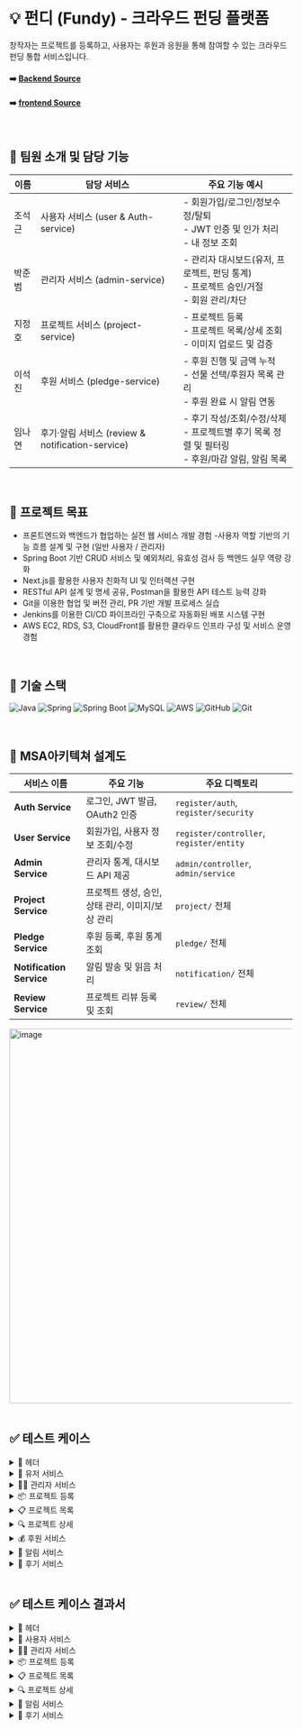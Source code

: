 # 💡 펀디 (Fundy) - 크라우드 펀딩 플랫폼
창작자는 프로젝트를 등록하고,
사용자는 후원과 응원을 통해 참여할 수 있는
크라우드 펀딩 통합 서비스입니다.
#### ➡️ [Backend Source](https://github.com/backend20250319/BE09-4th-3team-BE)
#### ➡️ [frontend Source](https://github.com/backend20250319/BE09-4th-3team-FE)

<br/>

## 👥 팀원 소개 및 담당 기능

| 이름   | 담당 서비스                            | 주요 기능 예시                                                                 |
|--------|-----------------------------------------|----------------------------------------------------------------------------------|
| 조석근 | 사용자 서비스 (user & Auth-service)     | - 회원가입/로그인/정보수정/탈퇴<br/>- JWT 인증 및 인가 처리<br/>- 내 정보 조회 |
| 박준범 | 관리자 서비스 (admin-service)          | - 관리자 대시보드(유저, 프로젝트, 펀딩 통계)<br/>- 프로젝트 승인/거절<br/>- 회원 관리/차단 |
| 지정호 | 프로젝트 서비스 (project-service)      | - 프로젝트 등록<br/>- 프로젝트 목록/상세 조회<br/>- 이미지 업로드 및 검증 |
| 이석진 | 후원 서비스 (pledge-service)          | - 후원 진행 및 금액 누적<br/>- 선물 선택/후원자 목록 관리<br/>- 후원 완료 시 알림 연동 |
| 임나연 | 후기·알림 서비스 (review & notification-service) | - 후기 작성/조회/수정/삭제<br/>- 프로젝트별 후기 목록 정렬 및 필터링<br/>- 후원/마감 알림, 알림 목록 |

<br/>

## 🎯 프로젝트 목표
- 프론트엔드와 백엔드가 협업하는 실전 웹 서비스 개발 경험
-사용자 역할 기반의 기능 흐름 설계 및 구현 (일반 사용자 / 관리자)
- Spring Boot 기반 CRUD 서비스 및 예외처리, 유효성 검사 등 백엔드 실무 역량 강화
- Next.js를 활용한 사용자 친화적 UI 및 인터랙션 구현
- RESTful API 설계 및 명세 공유, Postman을 활용한 API 테스트 능력 강화
- Git을 이용한 협업 및 버전 관리, PR 기반 개발 프로세스 실습
- Jenkins를 이용한 CI/CD 파이프라인 구축으로 자동화된 배포 시스템 구현
- AWS EC2, RDS, S3, CloudFront를 활용한 클라우드 인프라 구성 및 서비스 운영 경험
<br/>


## 🚀 기술 스택

![Java](https://img.shields.io/badge/Java-007396?style=for-the-badge&logo=java&logoColor=white)
![Spring](https://img.shields.io/badge/Spring-6DB33F?style=for-the-badge&logo=spring&logoColor=white)
![Spring Boot](https://img.shields.io/badge/SpringBoot-6DB33F?style=for-the-badge&logo=springboot&logoColor=white)
![MySQL](https://img.shields.io/badge/MySQL-4479A1?style=for-the-badge&logo=mysql&logoColor=white)
![AWS](https://img.shields.io/badge/AWS-232F3E?style=for-the-badge&logo=amazonaws&logoColor=white)
![GitHub](https://img.shields.io/badge/GitHub-181717?style=for-the-badge&logo=github&logoColor=white)
![Git](https://img.shields.io/badge/Git-F05032?style=for-the-badge&logo=git&logoColor=white)

<br/>

## 📐 MSA아키텍쳐 설계도
| 서비스 이름 | 주요 기능 | 주요 디렉토리 |
| --- | --- | --- |
| **Auth Service** | 로그인, JWT 발급, OAuth2 인증 | `register/auth`, `register/security` |
| **User Service** | 회원가입, 사용자 정보 조회/수정 | `register/controller`, `register/entity` |
| **Admin Service** | 관리자 통계, 대시보드 API 제공 | `admin/controller`, `admin/service` |
| **Project Service** | 프로젝트 생성, 승인, 상태 관리, 이미지/보상 관리 | `project/` 전체 |
| **Pledge Service** | 후원 등록, 후원 통계 조회 | `pledge/` 전체 |
| **Notification Service** | 알림 발송 및 읽음 처리 | `notification/` 전체 |
| **Review Service** | 프로젝트 리뷰 등록 및 조회 | `review/` 전체 |

<img width="2047" height="665" alt="image" src="https://github.com/user-attachments/assets/aeded46b-f704-4fb7-88e0-327cfd7254ce" />

<br/>
<br/>

## ✅ 테스트 케이스

<details>
<summary>📎 헤더</summary>

테스트 ID | 기능 | 목적 | 우선순위  
--- | --- | --- | ---  
TC-PR-001 | 검색 기능 | 프로젝트의 이름을 검색 | 높음  
TC-NT-001 | 종 아이콘 클릭 시 알림 페이지로 이동 | 드롭다운 없이 /notification 페이지로 이동 확인 | 높음  
TC-NT-002 | 읽지 않은 알림 수 뱃지 표시 | 종 아이콘에 빨간 뱃지 정상 표시 여부 확인 | 중간  

</details>

<details>
  <summary>👤 유저 서비스</summary>
  
 | **테스트 ID** | **기능** | **목적** | **우선순위** |
| --- | --- | --- | --- |
| TC-US-001 | 회원가입 | 유효한 정보로 회원가입 가능 여부 검증 | 높음 |
| TC-US-002 | 로그인 | 중복 이메일로 회원가입 시 오류 반환 확인 | 높음 |
| TC-US-003 | 로그인 | 올바른 이메일/비밀번호로 로그인 가능 여부 검증 | 높음 |
| TC-US-004 | 로그인 | 잘못된 비밀번호 입력 시 로그인 실패 검증 | 높음 |
| TC-US-005 | 토큰 인증 | JWT로 사용자 정보(내 정보) 정상 조회 검증 | 높음 |
| TC-US-006 | 토큰 인증 | 만료된 JWT 사용 시 401 오류 반환 검증 | 높음 |
| TC-US-007 | 회원정보 수정 | 닉네임/연락처 수정 기능 정상 동작 검증 | 높음 |
| TC-US-008 | 회원 탈퇴 | 회원이 정상적으로 탈퇴되고, 재로그인 불가 검증 | 높음 |
</details>

<details>
<summary>🧑‍💼 관리자 서비스</summary>

테스트 ID | 기능 | 목적 | 우선순위  
--- | --- | --- | ---  
TC-AD-001 | 관리자 아이콘 노출 | 로그인한 사용자의 ROLE_TYPE이 ADMIN일 경우, 헤더에 관리자 페이지로 이동하는 아이콘 표시 | 높음  
TC-AD-002 | 대시보드 요약 카드 | 전체 프로젝트 수, 전체 유저 수, 총 펀딩 금액, 전체 후원자 수를 백엔드에서 가져와 카드 형태로 표시 | 중간  
TC-AD-003 | 프로젝트 상태 분포 | 프로젝트 상태별(WAITING_PROGRESS, APPROVED 등)로 파이차트 표시 | 중간  
TC-AD-004 | 일별 펀딩 그래프 | 날짜별 총 펀딩 금액을 라인차트로 시각화 | 중간  
TC-AD-005 | 프로젝트 관리 카드 및 목록 | 전체, 대기중, 승인됨, 거절됨 프로젝트 수 카드로 표시 + 하단에는 프로젝트 목록 (페이징 적용) | 높음  
TC-AD-006 | 프로젝트 상세 보기 | 프로젝트 목록에서 상세 보기 버튼 클릭 시 상세 페이지로 이동 | 중간  
TC-AD-007 | 프로젝트 승인/거절 기능 | 신청된 프로젝트 상태는 기본 WAITING_PROGRESS, 관리자가 승인 또는 거절 가능 | 높음  
TC-AD-008 | 회원 관리 | 관리자 제외 유저 목록 조회 + 유저 상세 보기(눈 아이콘), 벤/벤 해제 가능 | 높음  
TC-AD-009 | 펀딩 관리 | 전체 펀딩 정보 카드 + 검색(후원자, 프로젝트명) + 상세 보기 | 높음  
TC-AD-010 | 리뷰 관리 | 종료된 프로젝트의 리뷰 확인 + 평점 평균 계산 후 별점으로 표시 | 높음  

</details>

<details>
<summary>📦 프로젝트 등록</summary>

테스트 ID | 기능 | 목적 | 우선순위  
--- | --- | --- | ---  
TC-PU-001 | 프로젝트 정상 등록 | 필수 입력값 입력 시 정상 등록 여부 확인 | 높음  
TC-PU-002 | 필수 항목 누락 | 입력값 누락 시 등록 불가 여부 확인 | 높음  
TC-PU-003 | 목표 금액 음수 입력 | 음수 입력 시 등록 차단 확인 | 낮음  
TC-PU-004 | 마감일 유효성 검사 | 마감일이 시작일보다 빠를 경우 오류 확인 | 중간  
TC-PU-005 | 썸네일 이미지 업로드 | 이미지 업로드 정상 동작 확인 | 높음  
TC-PU-006 | 비로그인 접근 제한 | 비로그인 상태에서 접근 시 로그인 페이지로 이동 확인 | 높음  
TC-PU-007 | 등록 후 상세 페이지 이동 | 등록 완료 시 상세 혹은 목록 페이지로 이동 확인 | 중간  

</details>

<details>
<summary>📋 프로젝트 목록</summary>

테스트 ID | 기능 | 목적 | 우선순위  
--- | --- | --- | ---  
TC-PL-001 | 목록 페이지 이동 | 프로젝트 목록 URL 정상 렌더링 확인 | 높음  
TC-PL-002 | 전체 프로젝트 조회 | 전체 프로젝트가 정상 출력되는지 확인 | 높음  
TC-PL-003 | 페이지네이션 기능 | 다수 페이지 시 페이지 이동 동작 확인 | 높음  
TC-PL-004 | 프로젝트 정보 표시 | 각 프로젝트 정보가 정확히 표시되는지 확인 | 높음  
TC-PL-005 | 프로젝트 썸네일 출력 | 썸네일 이미지가 목록에 정상 출력되는지 확인 | 높음  
TC-PL-006 | 프로젝트 총 개수 출력 | 전체 프로젝트 수가 정확히 표시되는지 확인 | 중간  
TC-PL-007 | 페이지 위로 이동 | 페이지 상단으로 스크롤 이동 확인 | 중간  

</details>

<details>
<summary>🔍 프로젝트 상세</summary>

테스트 ID | 기능 | 목적 | 우선순위  
--- | --- | --- | ---  
TC-PD-001 | 상세 페이지 이동 | 상세 페이지 접속 시 렌더링 정상 확인 | 높음  
TC-PD-002 | 프로젝트 정보 표시 | 썸네일, 제목, 마감일 등 정보 표시 확인 | 높음  
TC-PD-003 | UI 조건부 렌더링 | 시작일이 미래일 경우 '공개예정' 표시 확인 | 중간  
TC-PD-004 | 프로젝트 설명 출력 | 등록된 설명 내용이 정상 출력되는지 확인 | 높음  
TC-PD-005 | 프로젝트 선물 구성 출력 | 등록된 선물 정보가 올바르게 출력되는지 확인 | 높음  
TC-PD-006 | 선물 선택 시 수량 증가 | 선물 클릭 시 수량 증가 및 버튼 표시 확인 | 높음  
TC-PD-007 | 결제페이지 이동 | 후원하기 클릭 시 결제 페이지로 이동 확인 | 높음  
TC-PD-008 | 페이지 위로 이동 | 페이지 상단으로 스크롤 이동 확인 | 중간  

</details>

<details>
<summary>💰 후원 서비스</summary>

테스트 ID | 기능 | 목적 | 우선순위  
--- | --- | --- | ---  
TC-PL-001 | 후원 페이지 접근 | 로그인한 사용자가 프로젝트 후원 페이지에 접근 가능한지 확인 | 높음  
TC-PL-002 | 비로그인 후원 시도 | 비로그인 사용자가 후원 시도 시 로그인 요구되는지 확인 | 높음  
TC-PL-003 | 선물 선택 및 수량 조정 | 선물 선택/수량 조정이 정상 동작하는지 확인 | 높음  
TC-PL-004 | 추가 후원금 입력 | 추가 후원금 입력 및 유효성(0 이상) 검증 | 높음  
TC-PL-005 | 총 후원 금액 계산 | 선물 금액과 추가 후원금이 합산되어 표시되는지 확인 | 높음  
TC-PL-006 | 배송 정보 입력 | 수령인, 연락처, 주소 입력이 가능한지 확인 | 높음  
TC-PL-007 | 필수 정보 미입력 시 버튼 비활성화 | 필수 정보(동의, 배송정보, 선물) 미입력 시 후원 버튼 비활성화 | 높음  
TC-PL-008 | 개인정보/약관 동의 체크 | 개인정보 제공 및 약관 동의 체크박스 동작 확인 | 높음  
TC-PL-009 | 후원 처리(성공) | 정상 입력 시 후원 성공 및 완료 페이지 이동 확인 | 높음  
TC-PL-010 | 후원 처리(실패) | 후원 처리 중 오류 발생 시 에러 메시지 노출 확인 | 높음  
TC-PL-011 | 후원 완료 페이지 표시 | 후원 완료 시 축하 메시지 및 후원자 번호 표시 확인 | 보통  
TC-PL-012 | 후원 내역 조회 | 마이페이지에서 후원 내역 리스트가 정상 조회되는지 확인 | 높음  
TC-PL-013 | 후원 상세 조회 | 후원 내역에서 상세 정보(프로젝트, 선물, 배송 등) 확인 | 높음  
TC-PL-014 | 후원 내역 없음 안내 | 후원 내역이 없을 때 안내 메시지 노출 확인 | 보통  
TC-PL-015 | 세션 만료 처리 | 세션 만료 시 로그인 요구 또는 에러 안내 확인 | 높음  
TC-PL-016 | 프로젝트 상태별 후원 제한 | 종료된 프로젝트에 후원 불가(버튼 비활성화 등) 확인 | 높음  

</details>

<details>
<summary>🔔 알림 서비스</summary>

테스트 ID | 기능 | 목적 | 우선순위  
--- | --- | --- | ---  
TC-NT-001 | Create - 후원 완료 알림 전송 | 실제 후원 시 창작자 및 본인에게 알림 생성되는지 확인 | 높음  
TC-NT-002 | Create - 프로젝트 성공 알림 전송 | 프로젝트 성공 시 창작자/후원자에게 알림 전송 확인 | 높음  
TC-NT-003 | Create - 프로젝트 실패 알림 전송 | 프로젝트 실패 시 창작자/후원자에게 알림 전송 확인 | 높음  
TC-NT-004 | Read - 알림 목록 페이징 조회 | 알림이 최신순으로 페이징되어 조회되는지 확인 | 보통  
TC-NT-005 | Read - 알림 타입 필터링 | 선택한 알림 타입만 정확히 필터링되는지 확인 | 보통  
TC-NT-006 | Read - 읽지 않은 알림 개수 조회 | 읽지 않은 알림 수가 UI에 정확히 표시되는지 확인 | 높음  
TC-NT-007 | Update - 전체 읽음 처리 | 전체 읽음 처리 시 알림 상태가 변경되는지 확인 | 보통  
TC-NT-008 | Delete - 알림 소프트 삭제 권한 체크 | 본인만 삭제 가능하며 타인 알림 삭제 시 거부되는지 확인 | 보통  
TC-NT-009 | Read - 알림 미리보기 및 링크 이동 | 알림 클릭 시 관련 프로젝트로 이동되는지 확인 | 보통  

</details>

<details>
<summary>📝 후기 서비스</summary>

테스트 ID | 기능 | 목적 | 우선순위  
--- | --- | --- | ---  
TC-RV-001 | Create - 후기 작성 | 후원한 프로젝트에 대해 후기 작성 및 연동 확인 | 높음  
TC-RV-002 | Create - 필수항목 누락 시 등록 불가 | 필수 입력값 누락 시 오류 처리 및 등록 불가 확인 | 높음  
TC-RV-003 | Read - 프로젝트별 후기 정렬 조회 | 최신순 및 만족도 점수별 정렬된 후기 조회 | 높음  
TC-RV-004 | Read - 후기 미리보기 조회 | 프로젝트 상세에서 최신 후기 5개 미리보기 확인 | 보통  
TC-RV-005 | Read - 내가 작성한 후기 조회 | 로그인한 사용자의 후기 목록 조회 확인 | 보통  
TC-RV-006 | Read - 작성 가능한 프로젝트 조회 | 후기 작성 가능한 프로젝트 목록 조회 확인 | 보통  
TC-RV-007 | Update - 후기 수정 | 본인만 후기 수정 가능하고 내용이 반영되는지 확인 | 높음  
TC-RV-008 | Update - 후기 수정 권한 확인 | 타인의 후기 수정 요청 시 거부 처리 확인 | 높음  
TC-RV-009 | Delete - 후기 삭제 | 본인 후기 삭제 가능하며 삭제 결과 확인 | 높음  
TC-RV-010 | Delete - 후기 삭제 권한 확인 | 타인의 후기 삭제 요청 시 거부 처리 확인 | 높음  

</details>

<br/>

## ✅ 테스트 케이스 결과서

<details>
<summary>📎 헤더</summary>

| **테스트 ID** | **기대 결과** | **결과** |
| --- | --- | --- |
| TC-PR-001 | 프로젝트 이름 검색 시 해당 이름이 포함된 프로젝트 목록이 정상 조회됨 | ✅ 성공 |
| TC-NT-001 | 종 아이콘 클릭 시 드롭다운 없이 /notification 페이지로 이동됨 | ✅ 성공 |
| TC-NT-002 | 읽지 않은 알림이 있을 경우, 종 아이콘 우측에 빨간 뱃지가 표시됨 | ✅ 성공 |

</details>

<details>
<summary>👤 사용자 서비스</summary>

| **테스트 ID** | **기대 결과** | **결과** |
| --- | --- | --- |
| TC-US-001 | 201, 회원가입 성공  `{ "userId": "user@test.com", ... }` | ✅ 성공 |
| TC-US-002 | 400, "중복 이메일" 에러  `{ "code":400, "message":"이미 존재" }` | ✅ 성공 |
| TC-US-003 | 200, JWT 토큰 반환  `{ "accessToken": "...", ... }` | ✅ 성공 |
| TC-US-004 | 401, 로그인 실패  `{ "code":401, ... }` | ✅ 성공 |
| TC-US-005 | 200, 회원 정보 반환  `{ "userId":"...", ... }` | ✅ 성공 |
| TC-US-006 | 401, 인증 오류 반환  `{ "code":401, ... }` | ✅ 성공 |
| TC-US-007 | 200, 정보 수정 반영 | 성공 |
| TC-US-008 | 401, 인증 실패 | 성공 |

</details>

<details>
<summary>🧑‍💼 관리자 서비스</summary>

| **테스트 ID** | **기대 결과** | **결과** |
| --- | --- | --- |
| TC-AD-001 | 로그인한 사용자의 ROLE_TYPE이 ADMIN일 경우, 헤더에 관리자 페이지 아이콘이 노출됨 | ✅ 성공 |
| TC-AD-002 | 전체 프로젝트 수, 유저 수, 총 펀딩 금액, 후원자 수가 백엔드 데이터로부터 정상 조회되어 카드 형태로 출력됨 | ✅ 성공 |
| TC-AD-003 | 프로젝트 상태별(WAITING_PROGRESS, APPROVED 등) 비율이 파이차트로 시각화됨 | ✅ 성공 |
| TC-AD-004 | 날짜별 총 펀딩 금액이 라인차트로 시각화됨 | ✅ 성공 |
| TC-AD-005 | 전체/대기중/승인됨/거절됨 프로젝트 수가 카드에 표시되고, 하단에 페이징된 프로젝트 목록이 출력됨 | ✅ 성공 |
| TC-AD-006 | 프로젝트 목록의 상세보기 버튼 클릭 시 상세 페이지로 정상 이동됨 | ✅ 성공 |
| TC-AD-007 | WAITING_PROGRESS 상태의 프로젝트에 대해 관리자가 승인 또는 거절 시 상태 변경이 정상 반영됨 | ✅ 성공 |
| TC-AD-008 | 관리자 제외 유저 목록이 조회되고, 상세보기(눈 아이콘) 및 벤/벤 해제가 정상 동작함 | ✅ 성공 |
| TC-AD-009 | 전체 펀딩 정보 카드가 노출되고, 검색(후원자, 프로젝트명) 및 상세 보기가 정상 작동함 | ✅ 성공 |
| TC-AD-010 | 종료된 프로젝트에 대한 리뷰 목록이 정상 조회되고, 평점 평균이 별점으로 계산되어 표시됨 | ✅ 성공 |

</details>

<details>
<summary>📦 프로젝트 등록</summary>

| **테스트 ID** | **기대 결과** | 결과 |
| --- | --- | --- |
| TC-PU-001 | 필수 입력값 입력 시 프로젝트 정상 등록됨 | ✅ 성공 |
| TC-PU-002 | 필수 항목 누락 시 등록 차단 및 오류 표시 | ✅ 성공 |
| TC-PU-003 | 목표 금액 음수 입력 시 등록 불가 및 오류 메시지 노출 | ✅ 성공 |
| TC-PU-004 | 마감일이 시작일보다 빠르면 오류 발생 | ✅ 성공 |
| TC-PU-005 | 이미지 파일 업로드 정상 처리됨 (미리보기 표시됨) | ✅ 성공 |
| TC-PU-006 | 비로그인 시 등록 페이지 접근 시 로그인 페이지로 리다이렉트 | ✅ 성공 |
| TC-PU-007 | 등록 후 상세 페이지 또는 목록 페이지로 이동됨 | ✅ 성공 |


</details>

<details>
<summary>📋 프로젝트 목록</summary>

| **테스트 ID** | **기대 결과** | **결과** |
| --- | --- | --- |
| TC-PL-001 | 프로젝트 목록 페이지 정상 렌더링 | ✅ 성공 |
| TC-PL-002 | 전체 프로젝트 정상 출력 | ✅ 성공 |
| TC-PL-003 | 페이지네이션 클릭 시 페이지 이동 정상 작동 | ✅ 성공 |
| TC-PL-004 | 프로젝트 썸네일/제목/마감일 등 정보 정확히 표시 | ✅ 성공 |
| TC-PL-005 | 썸네일 이미지 정상 출력 | ✅ 성공 |
| TC-PL-006 | 프로젝트 총 개수 정상 표시 | ✅ 성공 |
| TC-PL-007 | 버튼 클릭 시 페이지 최상단으로 이동 | ✅ 성공 |

</details>

<details>
<summary>🔍 프로젝트 상세</summary>

| **테스트 ID** | **기대 결과** | **결과** |
| --- | --- | --- |
| TC-PD-001 | 프로젝트 상세 페이지 정상 렌더링 | ✅ 성공 |
| TC-PD-002 | 프로젝트 정보 (썸네일, 제목 등) 정확히 표시 | ✅ 성공 |
| TC-PD-003 | 시작일 > 오늘이면 후원 버튼은 "공개예정" 으로 표시, 시작일 < 오늘이면 후원 버튼이 “마감” | ✅ 성공 |
| TC-PD-004 | 프로젝트 설명 글/이미지가 정상 출력 | ✅ 성공 |
| TC-PD-005 | 등록된 선물 구성 정확히 표시 | ✅ 성공 |
| TC-PD-006 | 선물 선택 시 count 증가 및 후원버튼 노출 | ✅ 성공 |
| TC-PD-007 | 후원하기 클릭 시 결제 페이지로 이동 | ✅ 성공 |
| TC-PD-008 | 버튼 클릭 시 페이지 최상단으로 이동 | ✅ 성공 |

</details>

<details>
<summary>🔔 알림 서비스</summary>

| **테스트 ID** | **기대 결과** | **결과** |
| --- | --- | --- |
| TC-NT-001 | 후원 완료 시 창작자와 후원자 모두 알림이 정확히 생성되고 UI에 표시됨 | ✅ 성공 |
| TC-NT-002 | 프로젝트 성공 시 창작자 및 후원자에게 성공 알림이 전송되고 UI에 반영됨 | ✅ 성공 |
| TC-NT-003 | 알림 페이지에서 타입별 필터가 정상 동작하며, 페이징도 최신순으로 정상 작동 | ✅ 성공 |
| TC-NT-004 | 알림 삭제 시 본인 알림만 삭제 가능하고, 삭제 후 UI에서 알림 사라짐 | ✅ 성공 |
| TC-NT-005 | 알림 아이콘 클릭 시 드롭다운으로 알림 목록 표시되고, 알림 클릭 시 프로젝트 상세 페이지로 이동 | ✅ 성공 |

</details>

<details>
<summary>📝 후기 서비스</summary>

| **테스트 ID** | **기대 결과** | **결과** |
| --- | --- | --- |
| TC-RV-001 | 사용자가 후원한 프로젝트에 정상적으로 후기 작성 가능, 작성 후 프로젝트와 후기 연동 확인 | ✅ 성공 |
| TC-RV-002 | 후기 작성 시 필수 입력값 누락 시 등록 불가 및 에러 메시지 노출 | ✅ 성공 |
| TC-RV-003 | 특정 프로젝트 후기들이 최신순 및 만족도(퀄리티, 계획, 소통) 점수별로 올바르게 정렬되어 조회됨 | ✅ 성공 |
| TC-RV-004 | 프로젝트 상세 페이지에서 최신 후기 5개 미리보기가 정상 출력됨 | ✅ 성공 |
| TC-RV-005 | 로그인한 사용자가 자신이 작성한 후기 목록을 정상 조회 가능 | ✅ 성공 |
| TC-RV-006 | 사용자가 후기 작성 가능한 프로젝트 목록이 정상적으로 조회됨 | ✅ 성공 |
| TC-RV-007 | 작성자 본인만 후기 수정 가능하며, 수정 시 내용이 정상 반영됨 | ✅ 성공 |
| TC-RV-008 | 본인 이외의 사용자가 후기 수정 시 권한 거부 및 에러 처리됨 | ✅ 성공 |
| TC-RV-009 | 작성자 본인만 후기 삭제 가능하며 삭제 후 후기 데이터가 삭제됨 | ✅ 성공 |
| TC-RV-010 | 타인의 후기는 보이지 않으며, 삭제/수정 기능 자체가 프론트에서 비노출됨 | ✅ 성공 |

</details>
